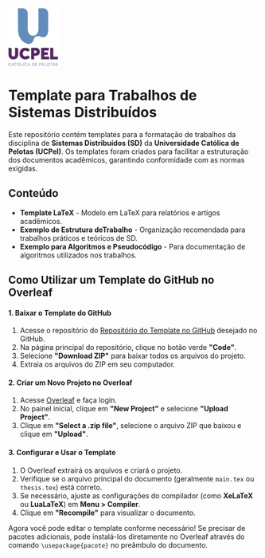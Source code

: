 
<img src="https://github.com/albandes/Template-para-Trabalho-de-Disciplina---MEEC---UCPEL/blob/main/img/logo_UCPEL.png?raw=true" alt="Logo" width="100">


# Template para Trabalhos de Sistemas Distribuídos 

Este repositório contém templates para a formatação de trabalhos da disciplina de **Sistemas Distribuídos (SD)** da **Universidade Católica de Pelotas (UCPel)**. Os templates foram criados para facilitar a estruturação dos documentos acadêmicos, garantindo conformidade com as normas exigidas.

## Conteúdo

- **Template LaTeX** - Modelo em LaTeX para relatórios e artigos acadêmicos.
- **Exemplo de Estrutura deTrabalho** - Organização recomendada para trabalhos práticos e teóricos de SD.
- **Exemplo para Algoritmos e Pseudocódigo** - Para documentação de algoritmos utilizados nos trabalhos.


## Como Utilizar um Template do GitHub no Overleaf

#### **1. Baixar o Template do GitHub**

1.  Acesse o repositório do [Repositório do Template no GitHub](https://github.com/albandes/Template-para-Trabalho-de-Disciplina---MEEC---UCPEL)
desejado no GitHub.
2.  Na página principal do repositório, clique no botão verde **"Code"**.
3.  Selecione **"Download ZIP"** para baixar todos os arquivos do projeto.
4.  Extraia os arquivos do ZIP em seu computador.

#### **2. Criar um Novo Projeto no Overleaf**

1.  Acesse [Overleaf](https://www.overleaf.com/) e faça login.
2.  No painel inicial, clique em **"New Project"** e selecione **"Upload Project"**.
3.  Clique em **"Select a .zip file"**, selecione o arquivo ZIP que baixou e clique em **"Upload"**.

#### **3. Configurar e Usar o Template**

1.  O Overleaf extrairá os arquivos e criará o projeto.
2.  Verifique se o arquivo principal do documento (geralmente `main.tex` ou `thesis.tex`) está correto.
3.  Se necessário, ajuste as configurações do compilador (como **XeLaTeX** ou **LuaLaTeX**) em **Menu > Compiler**.
4.  Clique em **"Recompile"** para visualizar o documento.

Agora você pode editar o template conforme necessário! Se precisar de pacotes adicionais, pode instalá-los diretamente no Overleaf através do comando `\usepackage{pacote}` no preâmbulo do documento.
